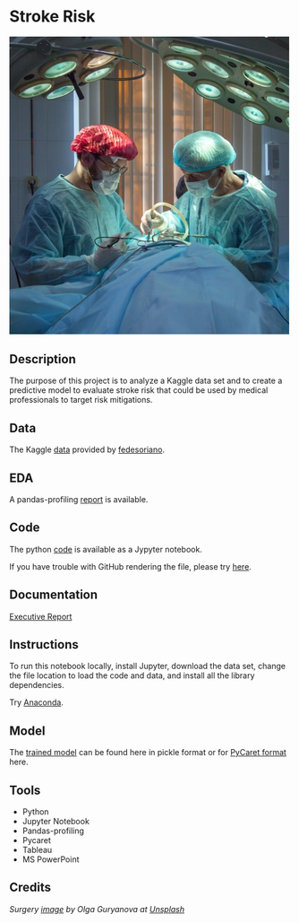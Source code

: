 # Stroke Risk

<img src="images/stroke.jpg" width ="500">

## Description

The purpose of this project is to analyze a Kaggle data set and to create a predictive model to evaluate stroke risk that could be used by medical professionals to target risk mitigations.

## Data

The Kaggle [data](https://www.kaggle.com/fedesoriano/stroke-prediction-dataset/metadata) provided by [fedesoriano](https://www.kaggle.com/fedesoriano).

## EDA 

A pandas-profiling [report](https://sdloyd.github.io/Stroke/pandasprofile/stroke-pandas-profile-report.html) is available.

## Code

The python [code](code/stroke.ipynb) is available as a Jypyter notebook.

If you have trouble with GitHub rendering the file, please try [here](https://nbviewer.jupyter.org/github/SDLoyd/Stroke/blob/master/code/stroke.ipynb).

## Documentation

[Executive Report](docs/stroke.pdf)

## Instructions

To run this notebook locally, install Jupyter, download the data set, change the file location to load the code and data, and install all the library dependencies.

Try [Anaconda](https://www.anaconda.com/).

## Model

The [trained model](pickle) can be found here in pickle format or for [PyCaret format](model) here.

## Tools

* Python
* Jupyter Notebook
* Pandas-profiling
* Pycaret
* Tableau
* MS PowerPoint

## Credits

_Surgery [image](https://unsplash.com/photos/tMFeatBSS4s) by Olga Guryanova at [Unsplash](https://unsplash.com/)_

